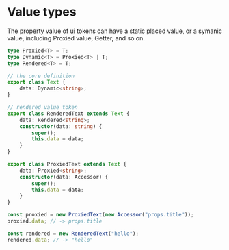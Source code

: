 # Value types

The property value of ui tokens can have a static placed value, or a symanic value, including Proxied value, Getter, and so on.

```ts
type Proxied<T> = T;
type Dynamic<T> = Proxied<T> | T;
type Rendered<T> = T;

// the core definition
export class Text {
    data: Dynamic<string>;
}

// rendered value token
export class RenderedText extends Text {
    data: Rendered<string>;
    constructor(data: string) {
        super();
        this.data = data;
    }
}

export class ProxiedText extends Text {
    data: Proxied<string>;
    constructor(data: Accessor) {
        super();
        this.data = data;
    }
}

const proxied = new ProxiedText(new Accessor("props.title"));
proxied.data; // -> props.title

const rendered = new RenderedText("hello");
rendered.data; // -> "hello"
```
